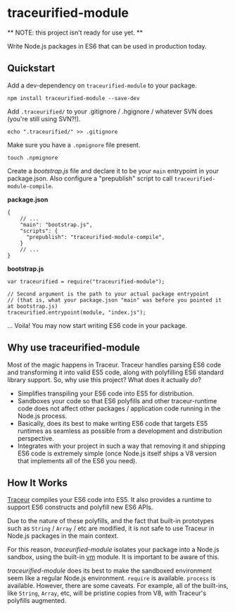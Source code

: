 # traceurified-module

** NOTE: this project isn't ready for use yet. **

Write Node.js packages in ES6 that can be used in production today.

## Quickstart

Add a dev-dependency on `traceurified-module` to your package.

    npm install traceurified-module --save-dev

Add `.traceurified/` to your .gitignore / .hgignore / whatever SVN does (you're still using SVN?!).

    echo ".traceurified/" >> .gitignore

Make sure you have a `.npmignore` file present.

    touch .npmignore

Create a *bootstrap.js* file and declare it to be your `main` entrypoint in your package.json. Also configure a "prepublish" script to call `traceurified-module-compile`.

**package.json**

    {
        // ...
        "main": "bootstrap.js",
        "scripts": {
          "prepublish": "traceurified-module-compile",
        }
        // ...
    }

**bootstrap.js**

    var traceurified = require("traceurified-module");

    // Second argument is the path to your actual package entrypoint
    // (that is, what your package.json "main" was before you pointed it at bootstrap.js)
    traceurified.entrypoint(module, "index.js");

... Voila! You may now start writing ES6 code in your package.

## Why use traceurified-module

Most of the magic happens in Traceur. Traceur handles parsing ES6 code and transforming it into valid ES5 code, along with polyfilling ES6 standard library support. So, why use this project? What does it actually *do*?

 * Simplifies transpiling your ES6 code into ES5 for distribution.
 * Sandboxes your code so that ES6 polyfills and other traceur-runtime code does not affect other packages / application code running in the Node.js process.
 * Basically, does its best to make writing ES6 code that targets ES5 runtimes as seamless as possible from a development and distribution perspective.
 * Integrates with your project in such a way that removing it and shipping ES6 code is extremely simple (once Node.js itself ships a V8 version that implements all of the ES6 you need).

## How It Works

[Traceur](https://github.com/google/traceur) compiles your ES6 code into ES5. It also provides a runtime to support ES6 constructs and polyfill new ES6 APIs.

Due to the nature of these polyfills, and the fact that built-in prototypes such as `String` / `Array` / etc are modified, it is not safe to use Traceur in Node.js packages in the main context.

For this reason, *traceurified-module* isolates your package into a Node.js sandbox, using the built-in [vm](http://nodejs.org/api/vm.html) module. It is important to be aware of this.

*traceurified-module* does its best to make the sandboxed environment seem like a regular Node.js environment. `require` is available. `process` is available. However, there are some caveats. For example, all of the built-ins, like `String`, `Array`, etc, will be pristine copies from V8, with Traceur's polyfills augmented. 
